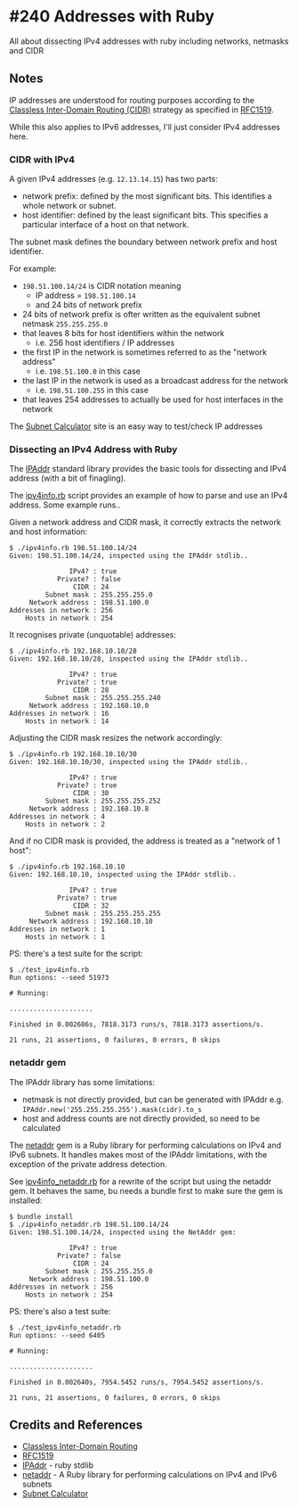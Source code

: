 # #240 Addresses with Ruby

All about dissecting IPv4 addresses with ruby including networks, netmasks and CIDR

## Notes

IP addresses are understood for routing purposes according to the
[Classless Inter-Domain Routing (CIDR)](https://en.wikipedia.org/wiki/Classless_Inter-Domain_Routing)
strategy as specified in
[RFC1519](https://datatracker.ietf.org/doc/html/rfc1519).

While this also applies to IPv6 addresses, I'll just consider IPv4 addresses here.

### CIDR with IPv4

A given IPv4 addresses (e.g. `12.13.14.15`) has two parts:

* network prefix: defined by the most significant bits. This identifies a whole network or subnet.
* host identifier: defined by the least significant bits. This specifies a particular interface of a host on that network.

The subnet mask defines the boundary between network prefix and host identifier.

For example:

* `198.51.100.14/24` is CIDR notation meaning
    * IP address = `198.51.100.14`
    * and 24 bits of network prefix
* 24 bits of network prefix is ofter written as the equivalent subnet netmask `255.255.255.0`
* that leaves 8 bits for host identifiers within the network
    * i.e. 256 host identifiers / IP addresses
* the first IP in the network is sometimes referred to as the "network address"
    * i.e. `198.51.100.0` in this case
* the last IP in the network is used as a broadcast address for the network
    * i.e. `198.51.100.255` in this case
* that leaves 254 addresses to actually be used for host interfaces in the network

The [Subnet Calculator](https://mxtoolbox.com/subnetcalculator.aspx) site is an easy way to test/check IP addresses

### Dissecting an IPv4 Address with Ruby

The [IPAddr](https://ruby-doc.org/stdlib-2.5.1/libdoc/ipaddr/rdoc/IPAddr.html) standard library
provides the basic tools for dissecting and IPv4 address (with a bit of finagling).

The [ipv4info.rb](./ipv4info.rb) script provides an example of how to parse and use an IPv4 address.
Some example runs..

Given a network address and CIDR mask, it correctly extracts the network and host information:

    $ ./ipv4info.rb 198.51.100.14/24
    Given: 198.51.100.14/24, inspected using the IPAddr stdlib..

                   IPv4? : true
                Private? : false
                    CIDR : 24
             Subnet mask : 255.255.255.0
         Network address : 198.51.100.0
    Addresses in network : 256
        Hosts in network : 254

It recognises private (unquotable) addresses:

    $ ./ipv4info.rb 192.168.10.10/28
    Given: 192.168.10.10/28, inspected using the IPAddr stdlib..

                   IPv4? : true
                Private? : true
                    CIDR : 28
             Subnet mask : 255.255.255.240
         Network address : 192.168.10.0
    Addresses in network : 16
        Hosts in network : 14

Adjusting the CIDR mask resizes the network accordingly:

    $ ./ipv4info.rb 192.168.10.10/30
    Given: 192.168.10.10/30, inspected using the IPAddr stdlib..

                   IPv4? : true
                Private? : true
                    CIDR : 30
             Subnet mask : 255.255.255.252
         Network address : 192.168.10.8
    Addresses in network : 4
        Hosts in network : 2

And if no CIDR mask is provided, the address is treated as a "network of 1 host":

    $ ./ipv4info.rb 192.168.10.10
    Given: 192.168.10.10, inspected using the IPAddr stdlib..

                   IPv4? : true
                Private? : true
                    CIDR : 32
             Subnet mask : 255.255.255.255
         Network address : 192.168.10.10
    Addresses in network : 1
        Hosts in network : 1

PS: there's a test suite for the script:

    $ ./test_ipv4info.rb
    Run options: --seed 51973

    # Running:

    .....................

    Finished in 0.002686s, 7818.3173 runs/s, 7818.3173 assertions/s.

    21 runs, 21 assertions, 0 failures, 0 errors, 0 skips

### netaddr gem

The IPAddr library has some limitations:

* netmask is not directly provided, but can be generated with IPAddr e.g. `IPAddr.new('255.255.255.255').mask(cidr).to_s`
* host and address counts are not directly provided, so need to be calculated

The [netaddr](https://rubygems.org/gems/netaddr) gem
is a Ruby library for performing calculations on IPv4 and IPv6 subnets.
It handles makes most of the IPAddr limitations, with the exception of the private address detection.

See [ipv4info_netaddr.rb](./ipv4info_netaddr.rb) for a rewrite of the script but using the netaddr gem.
It behaves the same, bu needs a bundle first to make sure the gem is installed:

    $ bundle install
    $ ./ipv4info_netaddr.rb 198.51.100.14/24
    Given: 198.51.100.14/24, inspected using the NetAddr gem:

                   IPv4? : true
                Private? : false
                    CIDR : 24
             Subnet mask : 255.255.255.0
         Network address : 198.51.100.0
    Addresses in network : 256
        Hosts in network : 254

PS: there's also a test suite:

    $ ./test_ipv4info_netaddr.rb
    Run options: --seed 6405

    # Running:

    .....................

    Finished in 0.002640s, 7954.5452 runs/s, 7954.5452 assertions/s.

    21 runs, 21 assertions, 0 failures, 0 errors, 0 skips

## Credits and References

* [Classless Inter-Domain Routing](https://en.wikipedia.org/wiki/Classless_Inter-Domain_Routing)
* [RFC1519](https://datatracker.ietf.org/doc/html/rfc1519)
* [IPAddr](https://ruby-doc.org/stdlib-2.5.1/libdoc/ipaddr/rdoc/IPAddr.html) - ruby stdlib
* [netaddr](https://rubygems.org/gems/netaddr) - A Ruby library for performing calculations on IPv4 and IPv6 subnets
* [Subnet Calculator](https://mxtoolbox.com/subnetcalculator.aspx)
